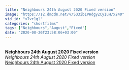 ```yaml
---
title: "Neighbours 24th August 2020 Fixed version"
image: "https://s2.dmcdn.net/v/SQ3ib1VHdgy2CyIuH/x240"
vid_id: "x7vr1gl"
categories: "shortfilms"
tags: ["Neighbours","August","Fixed"]
date: "2020-08-26T23:58:06+03:00"
---
```

<br><b>Neighbours 24th August 2020 Fixed version</b><br> <i>Neighbours 24th August 2020 Fixed version</i><br> <u>Neighbours 24th August 2020 Fixed version</u>
